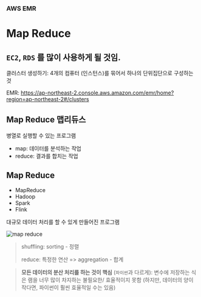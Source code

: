 ### AWS EMR
# Map Reduce

## `EC2`, `RDS` 를 많이 사용하게 될 것임. 

클러스터 생성하기: 4개의 컴퓨터 (인스턴스)를 묶어서 하나의 단위집단으로 구성하는 것

EMR: https://ap-northeast-2.console.aws.amazon.com/emr/home?region=ap-northeast-2#/clusters


## Map Reduce 맵리듀스
병열로 실행할 수 있는 프로그램
- map: 데이터를 분석하는 작업
- reduce: 결과를 합치는 작업

## Map Reduce
- MapReduce
- Hadoop
- Spark
- Flink

대규모 데이터 처리를 할 수 있게 만들어진 프로그램

![map reduce](https://www.todaysoftmag.com/images/articles/tsm33/large/a11.png)
> shuffling: sorting - 정렬
>
> reduce: 특정한 연산 => aggregation - 합계

> **모든 데이터의 분산 처리를 하는 것이 핵심** (`파이썬`과 다르게): 변수에 저장하는 식은 램을 너무 많이 차지하는 불필요한/ 효율적이지 못함 (하지만, 데이터의 양이 작다면, 파이썬이 훨씬 효율적일 수는 있음)
